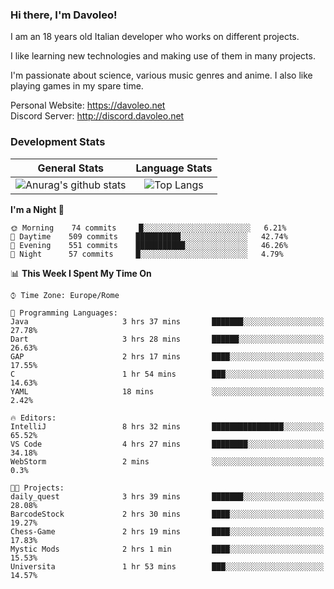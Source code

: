 ### Hi there, I'm Davoleo!

I am an 18 years old Italian developer who works on different projects.

I like learning new technologies and making use of them in many projects.

I'm passionate about science, various music genres and anime.
I also like playing games in my spare time.

Personal Website: https://davoleo.net <br>
Discord Server: http://discord.davoleo.net

### Development Stats

General Stats             |  Language Stats
:-------------------------:|:-------------------------:
![Anurag's github stats](https://github-readme-stats.vercel.app/api?username=Davoleo&count_private=true&show_icons=true&theme=tokyonight)  |  ![Top Langs](https://github-readme-stats.vercel.app/api/top-langs/?username=Davoleo&theme=tokyonight&layout=compact)



<!--START_SECTION:waka-->
**I'm a Night 🦉** 

```text
🌞 Morning    74 commits     █░░░░░░░░░░░░░░░░░░░░░░░░   6.21% 
🌆 Daytime    509 commits    ██████████░░░░░░░░░░░░░░░   42.74% 
🌃 Evening    551 commits    ███████████░░░░░░░░░░░░░░   46.26% 
🌙 Night      57 commits     █░░░░░░░░░░░░░░░░░░░░░░░░   4.79%

```


📊 **This Week I Spent My Time On** 

```text
⌚︎ Time Zone: Europe/Rome

💬 Programming Languages: 
Java                     3 hrs 37 mins       ███████░░░░░░░░░░░░░░░░░░   27.78% 
Dart                     3 hrs 28 mins       ██████░░░░░░░░░░░░░░░░░░░   26.63% 
GAP                      2 hrs 17 mins       ████░░░░░░░░░░░░░░░░░░░░░   17.55% 
C                        1 hr 54 mins        ███░░░░░░░░░░░░░░░░░░░░░░   14.63% 
YAML                     18 mins             ░░░░░░░░░░░░░░░░░░░░░░░░░   2.42%

🔥 Editors: 
IntelliJ                 8 hrs 32 mins       ████████████████░░░░░░░░░   65.52% 
VS Code                  4 hrs 27 mins       ████████░░░░░░░░░░░░░░░░░   34.18% 
WebStorm                 2 mins              ░░░░░░░░░░░░░░░░░░░░░░░░░   0.3%

🐱‍💻 Projects: 
daily_quest              3 hrs 39 mins       ███████░░░░░░░░░░░░░░░░░░   28.08% 
BarcodeStock             2 hrs 30 mins       ████░░░░░░░░░░░░░░░░░░░░░   19.27% 
Chess-Game               2 hrs 19 mins       ████░░░░░░░░░░░░░░░░░░░░░   17.83% 
Mystic Mods              2 hrs 1 min         ████░░░░░░░░░░░░░░░░░░░░░   15.53% 
Universita               1 hr 53 mins        ███░░░░░░░░░░░░░░░░░░░░░░   14.57%

```


<!--END_SECTION:waka-->

<!--
**Davoleo/Davoleo** is a ✨ _special_ ✨ repository because its `README.md` (this file) appears on your GitHub profile.

https://gist.github.com/Davoleo/43516c64c8169e24dc2571c34713863b

Here are some ideas to get you started:

- 🔭 I’m currently working on ...
- 🌱 I’m currently learning ...
- 👯 I’m looking to collaborate on ...
- 🤔 I’m looking for help with ...
- 💬 Ask me about ...
- 📫 How to reach me: ...
- 😄 Pronouns: ...
- ⚡ Fun fact: ...
-->
